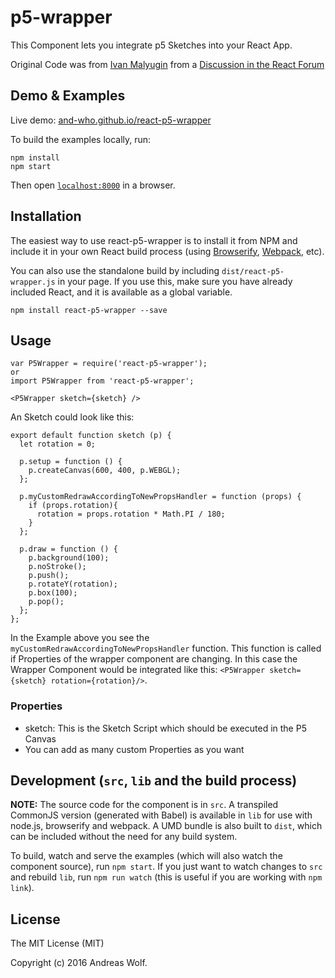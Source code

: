 # p5-wrapper

This Component lets you integrate p5 Sketches into your React App.

Original Code was from [Ivan Malyugin](https://discuss.reactjs.org/users/IMalyugin) from a [Discussion in the React Forum](https://discuss.reactjs.org/t/using-react-with-p5-js/5565)


## Demo & Examples

Live demo: [and-who.github.io/react-p5-wrapper](http://and-who.github.io/react-p5-wrapper/)

To build the examples locally, run:

```
npm install
npm start
```

Then open [`localhost:8000`](http://localhost:8000) in a browser.


## Installation

The easiest way to use react-p5-wrapper is to install it from NPM and include it in your own React build process (using [Browserify](http://browserify.org), [Webpack](http://webpack.github.io/), etc).

You can also use the standalone build by including `dist/react-p5-wrapper.js` in your page. If you use this, make sure you have already included React, and it is available as a global variable.

```
npm install react-p5-wrapper --save
```


## Usage

```
var P5Wrapper = require('react-p5-wrapper');
or
import P5Wrapper from 'react-p5-wrapper';

<P5Wrapper sketch={sketch} />
```

An Sketch could look like this:

```
export default function sketch (p) {
  let rotation = 0;

  p.setup = function () {
    p.createCanvas(600, 400, p.WEBGL);
  };

  p.myCustomRedrawAccordingToNewPropsHandler = function (props) {
    if (props.rotation){
      rotation = props.rotation * Math.PI / 180;
    }
  };

  p.draw = function () {
    p.background(100);
    p.noStroke();
    p.push();
    p.rotateY(rotation);
    p.box(100);
    p.pop();
  };
};
```

In the Example above you see the `myCustomRedrawAccordingToNewPropsHandler` function.
This function is called if Properties of the wrapper component are changing.
In this case the Wrapper Component would be integrated like this: `<P5Wrapper sketch={sketch} rotation={rotation}/>`.

### Properties

* sketch: This is the Sketch Script which should be executed in the P5 Canvas
* You can add as many custom Properties as you want


## Development (`src`, `lib` and the build process)

**NOTE:** The source code for the component is in `src`. A transpiled CommonJS version (generated with Babel) is available in `lib` for use with node.js, browserify and webpack. A UMD bundle is also built to `dist`, which can be included without the need for any build system.

To build, watch and serve the examples (which will also watch the component source), run `npm start`. If you just want to watch changes to `src` and rebuild `lib`, run `npm run watch` (this is useful if you are working with `npm link`).

## License

The MIT License (MIT)

Copyright (c) 2016 Andreas Wolf.
